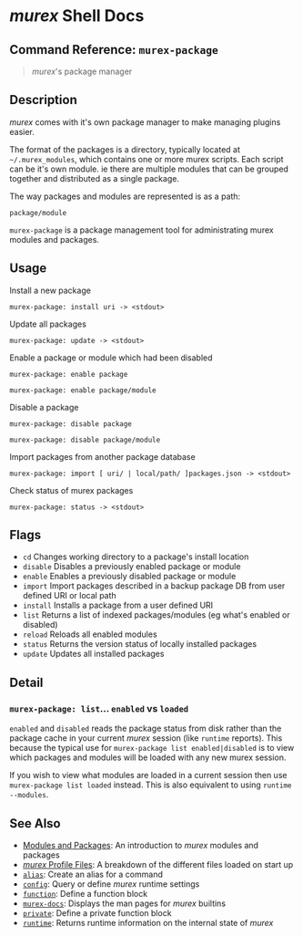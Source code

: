 # _murex_ Shell Docs

## Command Reference: `murex-package`

> _murex_'s package manager

## Description

_murex_ comes with it's own package manager to make managing plugins easier.

The format of the packages is a directory, typically located at `~/.murex_modules`,
which contains one or more murex scripts. Each script can be it's own module.
ie there are multiple modules that can be grouped together and distributed as a
single package.

The way packages and modules are represented is as a path:
    
    package/module
        
`murex-package` is a package management tool for administrating murex modules
and packages.

## Usage

Install a new package

    murex-package: install uri -> <stdout>
    
Update all packages

    murex-package: update -> <stdout>
    
Enable a package or module which had been disabled

    murex-package: enable package
    
    murex-package: enable package/module
    
Disable a package

    murex-package: disable package
    
    murex-package: disable package/module
    
Import packages from another package database

    murex-package: import [ uri/ | local/path/ ]packages.json -> <stdout>
    
Check status of murex packages

    murex-package: status -> <stdout>

## Flags

* `cd`
    Changes working directory to a package's install location
* `disable`
    Disables a previously enabled package or module
* `enable`
    Enables a previously disabled package or module
* `import`
    Import packages described in a backup package DB from user defined URI or local path
* `install`
    Installs a package from a user defined URI
* `list`
    Returns a list of indexed packages/modules (eg what's enabled or disabled)
* `reload`
    Reloads all enabled modules
* `status`
    Returns the version status of locally installed packages
* `update`
    Updates all installed packages

## Detail

### `murex-package: list`... `enabled` vs `loaded`

`enabled` and `disabled` reads the package status from disk rather than the
package cache in your current _murex_ session (like `runtime` reports). This
because the typical use for `murex-package list enabled|disabled` is to view
which packages and modules will be loaded with any new murex session.

If you wish to view what modules are loaded in a current session then use
`murex-package list loaded` instead. This is also equivalent to using
`runtime --modules`.

## See Also

* [Modules and Packages](../user-guide/modules.md):
  An introduction to _murex_ modules and packages
* [_murex_ Profile Files](../user-guide/profile.md):
  A breakdown of the different files loaded on start up
* [`alias`](../commands/alias.md):
  Create an alias for a command
* [`config`](../commands/config.md):
  Query or define _murex_ runtime settings
* [`function`](../commands/function.md):
  Define a function block
* [`murex-docs`](../commands/murex-docs.md):
  Displays the man pages for _murex_ builtins
* [`private`](../commands/private.md):
  Define a private function block
* [`runtime`](../commands/runtime.md):
  Returns runtime information on the internal state of _murex_
